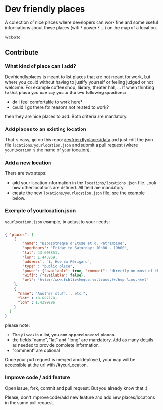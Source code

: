 Dev friendly places
===================
A collection of nice places where developers can work fine and some useful informations about these places (wifi ? power ? ...) on the map of a location.

[website](dfp-elm.herokuapp.com)

Contribute
----------
### What kind of place can I add?
Devfriendlyplaces is meant to list places that are not meant for work, but where you could without having to justify yourself or feeling judged or not welcome.
For example coffee shop, library, theater hall, ...
If when thinking to that place you can say yes to the two following questions:

* do I feel comfortable to work here?
* could I go there for reasons not related to work?

then they are nice places to add. Both criteria are mandatory.

### Add places to an existing location
That is easy, go on this repo: [devfriendlyplaces/data](https://github.com/devfriendlyplaces/data) and just edit the json file `locations/yourlocation.json` and submit a pull request (where `yourlocation` is the name of your location).

### Add a new location
There are two steps:

* add your location information in the `locations/locations.json` file. Look how other locations are defined. All field are mandatory.
* create the new `locations/yourlocation.json` file, see the example below.

### Exemple of yourlocation.json
``yourlocation.json`` example, to adjust to your needs:

```json

{ "places": [
    {
        "name": "Bibliothèque d’Étude et du Patrimoine",
        "openHours": "Friday to Saturday: 10h00 - 19h00",
        "lat": 43.607851,
        "lon": 1.443869,
        "address": "1, Rue du Périgord",
        "type" : "public place",
        "power": {"available": true, "comment": "directly on most of the tables"},
        "wifi": {"available": false},
        "url": "http://www.bibliotheque.toulouse.fr/bep-lieu.html"
    },
    {
      "name": "Another stuff... etc.",
      "lat" : 43.607378,
      "lon" : 1.4399286
    }
  ]
}

```

please note:

* The ``places`` is a list, you can append several places.
* the fields "name", "lat" and "long" are mandatory. Add as many details as needed to provide complete information.
* "comment" are optional

Once your pull request is merged and deployed, your map will be accessible at the url with /#yourLocation.


### Improve code / add feature
Open issue, fork, commit and pull request. But you already know that :)

Please, don't improve code/add new feature and add new places/locations in the same pull request.
